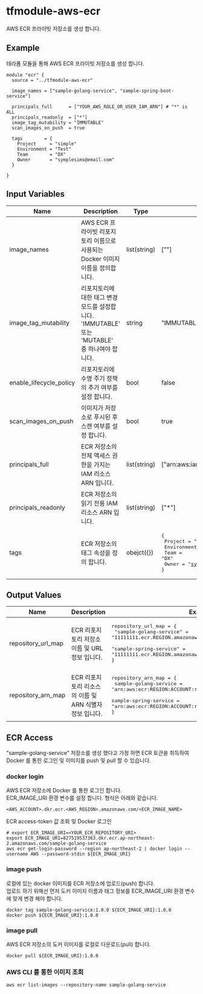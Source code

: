 # tfmodule-aws-ecr

AWS ECR 프라이빗 저장소를 생성 합니다.

## Example

테라폼 모듈을 통해 AWS ECR 프라이빗 저장소를 생성 합니다.

```
module "ecr" {
  source = "../tfmodule-aws-ecr"
  
  image_names = ["sample-golang-service", "sample-spring-boot-service"]
  
  principals_full      = ["YOUR_AWS_ROLE_OR_USER_IAM_ARN"] # "*" is ALL
  principals_readonly  = ["*"]
  image_tag_mutability = "IMMUTABLE"
  scan_images_on_push  = true
  
  tags        = {
    Project     = "simple"
    Environment = "Test"
    Team        = "DX"
    Owner       = "symplesims@email.com"
  }
  
}
```

## Input Variables

| Name | Description | Type | Example | Required |
|------|-------------|------|---------|:--------:|
| image_names | AWS ECR 프라이빗 리포지토리 이름으로 사용되는 Docker 이미지 이름을 정의합니다. | list(string) | [""] | No |
| image_tag_mutability | 리포지토리에 대한 태그 변경 모드를 설정합니다. 'IMMUTABLE' 또는 'MUTABLE' 중 하나여야 합니다. | string | "IMMUTABLE"| No |
| enable_lifecycle_policy | 리포지토리에 수명 주기 정책의 추가 여부를 설정 합니다. | bool | false| No |
| scan_images_on_push | 이미지가 저장소로 푸시된 후 스캔 여부를 설정 합니다. | bool | true| No |
| principals_full     | ECR 저장소의 전체 액세스 권한을 가지는 IAM 리소스 ARN 입니다. | list(string) | ["arn:aws:iam::111111:user/apple_arn","arn:aws:iam::111111:role/admin_arn"] | No |
| principals_readonly | ECR 저장소의 읽기 전용 IAM 리소스 ARN 입니다. | list(string) | ["*"] | No |
| tags | ECR 저장소의 태그 속성을 정의 합니다. | obejct({}) | <pre>{<br>    Project = "simple"<br>    Environment = "Test"<br>    Team = "DX"<br>    Owner = "symplesims@email.com"<br>}</pre> | Yes |

## Output Values

| Name | Description | Example |  
|------|-------------|---------| 
| repository_url_map | ECR 리포지토리 저장소 이름 및 URL 정보 입니다. | <pre>repository_url_map = {<br>  "sample-golang-service" = "11111111.ecr.REGION.amazonaws.com/sample-golang-service"<br>  "sample-spring-service" = "11111111.ecr.REGION.amazonaws.com/sample-spring-service"<br>}</pre> |
| repository_arn_map | ECR 리포지토리 리소스의 이름 및 ARN 식별자 정보 입니다. | <pre>repository_arn_map = {<br>  sample-golang-service = "arn:aws:ecr:REGION:ACCOUNT:repository/sample-golang-service"<br>  sample-spring-service = "arn:aws:ecr:REGION:ACCOUNT:repository/sample-spring-service"<br>}</pre> |

## ECR Access

"sample-golang-service" 저장소를 생성 했다고 가정 하면 ECR 토큰을 취득하여 Docker 를 통한 로그인 및 이미지를 push 및 pull 할 수 있습니다.

### docker login

AWS ECR 저장소에 Docker 를 통한 로그인 합니다.  
ECR_IMAGE_URI 환경 변수를 설정 합니다. 형식은 아래와 같습니다.

```
<AWS_ACCOUNT>.dkr.ecr.<AWS_REGION>.amazonaws.com/<ECR_IMAGE_NAME>
```

ECR access-token 값 조회 및 Docker 로그인

```
# export ECR_IMAGE_URI=<YOUR_ECR_REPOSITORY_URI>
export ECR_IMAGE_URI=827519537363.dkr.ecr.ap-northeast-2.amazonaws.com/sample-golang-service
aws ecr get-login-password --region ap-northeast-2 | docker login --username AWS --password-stdin ${ECR_IMAGE_URI}
```

### image push

로컬에 있는 docker 이미지를 ECR 저장소에 업로드(push) 합니다.  
업로드 하기 위해선 먼저 도커 이미지 이름과 태그 정보를 ECR_IMAGE_URI 환경 변수에 맞게 변경 해야 합니다.

```
docker tag sample-golang-service:1.0.0 ${ECR_IMAGE_URI}:1.0.0
docker push ${ECR_IMAGE_URI}:1.0.0
```

### image pull

AWS ECR 저장소의 도커 이미지를 로컬로 다운로드(pull) 합니다.

```
docker pull ${ECR_IMAGE_URI}:1.0.0
```

### AWS CLI 를 통한 이미지 조회

```
aws ecr list-images --repository-name sample-golang-service
```

